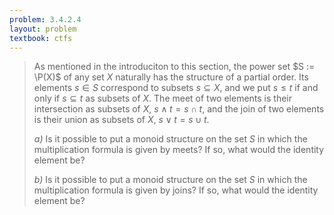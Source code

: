 ```yaml
---
problem: 3.4.2.4
layout: problem
textbook: ctfs
---
```


> As mentioned in the introduciton to this section, the power set $S := \P(X)$
> of any set $X$ naturally has the structure of a partial order. Its elements
> $s\in S$ correspond to subsets $s \subseteq X$, and we put $s \leqslant t$ if
> and only if $s \subseteq t$ as subsets of $X$. The meet of two elements is
> their intersection as subsets of $X$, $s \wedge t = s \cap t$, and the join of
> two elements is their union as subsets of $X$, $s \vee t = s \cup t$.
>
> _a)_ Is it possible to put a monoid structure on the set $S$ in which the
> multiplication formula is given by meets? If so, what would the identity
> element be? 
>
> _b)_ Is it possible to put a monoid structure on the set $S$ in which the
> multiplication formula is given by joins? If so, what would the identity
> element be? 
